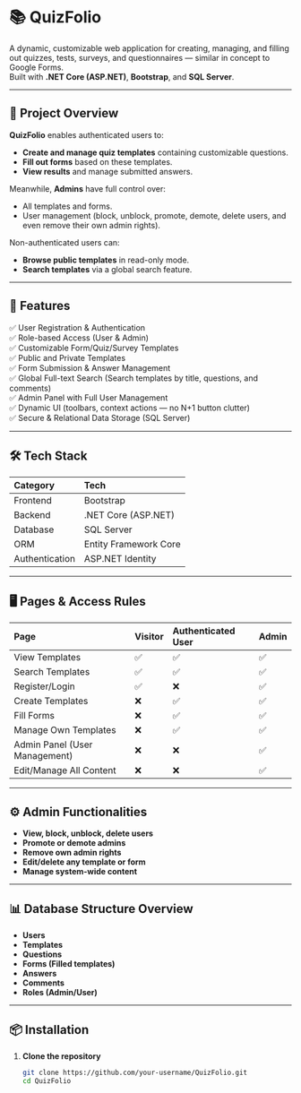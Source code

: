 # 📚 QuizFolio

A dynamic, customizable web application for creating, managing, and filling out quizzes, tests, surveys, and questionnaires — similar in concept to Google Forms.  
Built with **.NET Core (ASP.NET)**, **Bootstrap**, and **SQL Server**.

---

## 📖 Project Overview

**QuizFolio** enables authenticated users to:
- **Create and manage quiz templates** containing customizable questions.
- **Fill out forms** based on these templates.
- **View results** and manage submitted answers.

Meanwhile, **Admins** have full control over:
- All templates and forms.
- User management (block, unblock, promote, demote, delete users, and even remove their own admin rights).

Non-authenticated users can:
- **Browse public templates** in read-only mode.
- **Search templates** via a global search feature.

---

## 🎯 Features

✅ User Registration & Authentication  
✅ Role-based Access (User & Admin)  
✅ Customizable Form/Quiz/Survey Templates  
✅ Public and Private Templates  
✅ Form Submission & Answer Management  
✅ Global Full-text Search (Search templates by title, questions, and comments)  
✅ Admin Panel with Full User Management  
✅ Dynamic UI (toolbars, context actions — no N+1 button clutter)  
✅ Secure & Relational Data Storage (SQL Server)

---

## 🛠️ Tech Stack

| Category       | Tech                      |
|:---------------|:--------------------------|
| Frontend       | Bootstrap                  |
| Backend        | .NET Core (ASP.NET)         |
| Database       | SQL Server                  |
| ORM            | Entity Framework Core       |
| Authentication | ASP.NET Identity             |

---

## 🖥️ Pages & Access Rules

| Page                      | Visitor | Authenticated User | Admin |
|:--------------------------|:---------|:--------------------|:--------|
| View Templates             | ✅        | ✅                     | ✅       |
| Search Templates           | ✅        | ✅                     | ✅       |
| Register/Login             | ✅        | ❌                     | ✅       |
| Create Templates           | ❌        | ✅                     | ✅       |
| Fill Forms                 | ❌        | ✅                     | ✅       |
| Manage Own Templates       | ❌        | ✅                     | ✅       |
| Admin Panel (User Management) | ❌    | ❌                     | ✅       |
| Edit/Manage All Content    | ❌        | ❌                     | ✅       |

---

## ⚙️ Admin Functionalities

- **View, block, unblock, delete users**
- **Promote or demote admins**
- **Remove own admin rights**
- **Edit/delete any template or form**
- **Manage system-wide content**

---

## 📊 Database Structure Overview

- **Users**
- **Templates**
- **Questions**
- **Forms (Filled templates)**
- **Answers**
- **Comments**
- **Roles (Admin/User)**

---

## 📦 Installation

1. **Clone the repository**
   ```bash
   git clone https://github.com/your-username/QuizFolio.git
   cd QuizFolio
